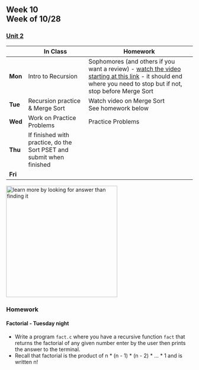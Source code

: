 ## Week 10 <br>Week of 10/28  

### [Unit 2](/apcsp/curriculum/2)

  |       |In Class               |Homework   |
  |-------|---------              |---------  |
  |**Mon**|Intro to Recursion |Sophomores (and others if you want a review) - [watch the video starting at this link](https://youtu.be/jZzyERW7h1A?si=bII5eRU__dFf-p-S&start=5593&end=6303;) - it should end where you need to stop but if not, stop before Merge Sort |
  |**Tue**|Recursion practice & Merge Sort |Watch video on Merge Sort<br>See homework below |
  |**Wed**|Work on Practice Problems |Practice Problems |
  |**Thu**|If finished with practice, do the Sort PSET and submit when finished | |
  |**Fri**| | |


<meta http-equiv="refresh" content="300"/>

<img src="https://pbs.twimg.com/media/Dqc1eRnXgAAAiR1.jpg" alt="learn more by looking for answer than finding it" height="300">

### Homework

#### Factorial - Tuesday night
- Write a program `fact.c` where you have a recursive function `fact` that returns the factorial of any given number enter by the user then prints the answer to the terminal.
- Recall that factorial is the product of n * (n - 1) * (n - 2) * ... * 1 and is written n!